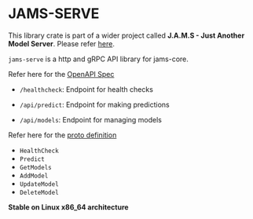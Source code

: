 # JAMS-SERVE

This library crate is part of a wider project called **J.A.M.S - Just Another Model Server**. Please refer [here](https://github.com/gagansingh894/jams-rs).

`jams-serve` is a http and gRPC API library for jams-core.

Refer here for the [OpenAPI Spec](https://github.com/gagansingh894/jams-rs/blob/main/openapi.yml)

- `/healthcheck`: Endpoint for health checks

- `/api/predict`: Endpoint for making predictions

- `/api/models`: Endpoint for managing models

Refer here for the [proto definition](https://github.com/gagansingh894/jams-rs/blob/main/jams-serve/proto/api/v1/jams.proto)

- `HealthCheck`
- `Predict`
- `GetModels`
- `AddModel`
- `UpdateModel`
- `DeleteModel`


**Stable on Linux x86_64 architecture**
